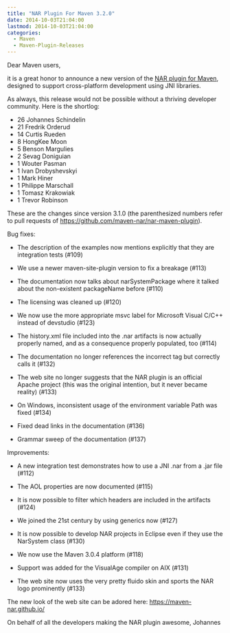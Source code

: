```yaml
---
title: "NAR Plugin For Maven 3.2.0"
date: 2014-10-03T21:04:00
lastmod: 2014-10-03T21:04:00
categories:
  - Maven
  - Maven-Plugin-Releases
---
```

Dear Maven users,

it is a great honor to announce a new version of the [NAR plugin for
Maven](https://maven-nar.github.io/), designed to support cross-platform
development using JNI libraries.

As always, this release would not be possible without a thriving developer
community.  Here is the shortlog:

 * 26  Johannes Schindelin
 * 21  Fredrik Orderud
 * 14  Curtis Rueden
 *  8  HongKee Moon
 *  5  Benson Margulies
 *  2  Sevag Doniguian
 *  1  Wouter Pasman
 *  1  Ivan Drobyshevskyi
 *  1  Mark Hiner
 *  1  Philippe Marschall
 *  1  Tomasz Krakowiak
 *  1  Trevor Robinson

These are the changes since version 3.1.0 (the parenthesized numbers refer
to pull requests of https://github.com/maven-nar/nar-maven-plugin).

<!-- more -->

Bug fixes:

- The description of the examples now mentions explicitly that they are
  integration tests (#109)

- We use a newer maven-site-plugin version to fix a breakage (#113)

- The documentation now talks about narSystemPackage where it talked
  about the non-existent packageName before (#110)

- The licensing was cleaned up (#120)

- We now use the more appropriate msvc label for Microsoft Visual C/C++
  instead of devstudio (#123)

- The history.xml file included into the .nar artifacts is now actually
  properly named, and as a consequence properly populated, too (#114)

- The documentation no longer references the incorrect <arch> tag but
  correctly calls it <architecture> (#132)

- The web site no longer suggests that the NAR plugin is an official
  Apache project (this was the original intention, but it never became
  reality) (#133)

- On Windows, inconsistent usage of the environment variable Path was
  fixed (#134)

- Fixed dead links in the documentation (#136)

- Grammar sweep of the documentation (#137)

Improvements:

- A new integration test demonstrates how to use a JNI .nar from a .jar
  file (#112)

- The AOL properties are now documented (#115)

- It is now possible to filter which headers are included in the
  artifacts (#124)

- We joined the 21st century by using generics now (#127)

- It is now possible to develop NAR projects in Eclipse even if they use
  the NarSystem class (#130)

- We now use the Maven 3.0.4 platform (#118)

- Support was added for the VisualAge compiler on AIX (#131)

- The web site now uses the very pretty fluido skin and sports the NAR
  logo prominently (#133)

The new look of the web site can be adored here:
https://maven-nar.github.io/

On behalf of all the developers making the NAR plugin awesome,
Johannes

